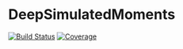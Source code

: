 # DeepSimulatedMoments

[![Build Status](https://github.com/JLDC/DeepSimulatedMoments.jl/actions/workflows/CI.yml/badge.svg?branch=main)](https://github.com/JLDC/DeepSimulatedMoments.jl/actions/workflows/CI.yml?query=branch%3Amain)
[![Coverage](https://codecov.io/gh/JLDC/DeepSimulatedMoments.jl/branch/main/graph/badge.svg)](https://codecov.io/gh/JLDC/DeepSimulatedMoments.jl)
